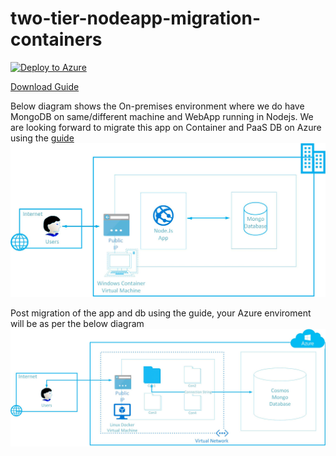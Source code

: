 # two-tier-nodeapp-migration-containers

[![Deploy to Azure](http://azuredeploy.net/deploybutton.png)](https://portal.azure.com/#create/Microsoft.Template/uri/https%3A%2F%2Fraw.githubusercontent.com%2FSpektraSystems%2F2-Tier-nodejsapp-migration-to-containers-on-Azure%2Fmaster%2Fazuredeploy.json)

[Download Guide](https://raw.githubusercontent.com/SpektraSystems/2-Tier-nodejsapp-migration-to-containers-on-Azure/master/Two-tier%20Nodejs%20App%20migration%20on%20Azure%20Container%20v0.1.pdf)


Below diagram shows the On-premises environment where we do have MongoDB on same/different machine and WebApp running in Nodejs. We are looking forward to migrate this app on Container and PaaS DB on Azure using the [guide](https://raw.githubusercontent.com/SpektraSystems/2-Tier-nodejsapp-migration-to-containers-on-Azure/master/Two-tier%20Nodejs%20App%20migration%20on%20Azure%20Container%20v0.1.pdf)
<img src="images/onPremApp.jpg"/> 

Post migration of the app and db using the guide, your Azure enviroment will be as per the below diagram
<img src="images/ContainerApp.jpg"/> 
